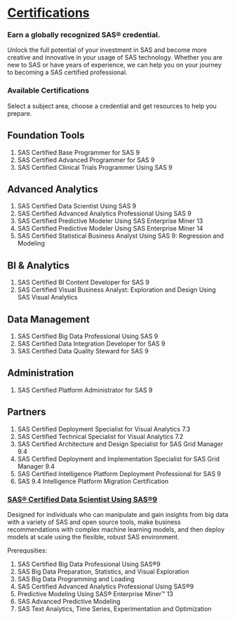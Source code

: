 # [Certifications](https://www.sas.com/en_us/certification.html#foundation-tools)

### Earn a globally recognized SAS® credential.

Unlock the full potential of your investment in SAS and become more creative and innovative in your usage of SAS technology. 
Whether you are new to SAS or have years of experience, we can help you on your journey to becoming a SAS certified professional.

### Available Certifications

Select a subject area, choose a credential and get resources to help you prepare.

## Foundation Tools

1. SAS Certified Base Programmer for SAS 9
2. SAS Certified Advanced Programmer for SAS 9
3. SAS Certified Clinical Trials Programmer Using SAS 9

## Advanced Analytics

1. SAS Certified Data Scientist Using SAS 9
2. SAS Certified Advanced Analytics Professional Using SAS 9
3. SAS Certified Predictive Modeler Using SAS Enterprise Miner 13
4. SAS Certified Predictive Modeler Using SAS Enterprise Miner 14
5. SAS Certified Statistical Business Analyst Using SAS 9: Regression and Modeling

## BI & Analytics

1. SAS Certified BI Content Developer for SAS 9
2. SAS Certified Visual Business Analyst: Exploration and Design Using SAS Visual Analytics

## Data Management

1. SAS Certified Big Data Professional Using SAS 9
2. SAS Certified Data Integration Developer for SAS 9
3. SAS Certified Data Quality Steward for SAS 9

## Administration
1. SAS Certified Platform Administrator for SAS 9

## Partners
1. SAS Certified Deployment Specialist for Visual Analytics 7.3
2. SAS Certified Technical Specialist for Visual Analytics 7.2
3. SAS Certified Architecture and Design Specialist for SAS Grid Manager 9.4
4. SAS Certified Deployment and Implementation Specialist for SAS Grid Manager 9.4
5. SAS Certified Intelligence Platform Deployment Professional for SAS 9
6. SAS 9.4 Intelligence Platform Migration Certification


### [SAS® Certified Data Scientist Using SAS®9](https://www.sas.com/en_us/certification/credentials/advanced-analytics/data-scientist.html)

Designed for individuals who can manipulate and gain insights from big data with a variety of SAS and 
open source tools, make business recommendations with complex machine learning models, and then deploy 
models at scale using the flexible, robust SAS environment.

Prerequsities: 

1. SAS Certified Big Data Professional Using SAS®9
11. SAS Big Data Preparation, Statistics, and Visual Exploration
12. SAS Big Data Programming and Loading
2. SAS Certified Advanced Analytics Professional Using SAS®9
21. Predictive Modeling Using SAS® Enterprise Miner™ 13
22. SAS Advanced Predictive Modeling 
23. SAS Text Analytics, Time Series, Experimentation and Optimization  









